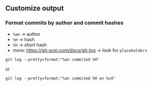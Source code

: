 
## Customize output

### Format commits by author and commit hashes

- `%an` -> author
- `%H` -> hash
- `%h` -> short hash
- more: https://git-scm.com/docs/git-log -> look for `placeholders`

`git log --pretty=format:"%an commited %H"`

or

`git log --pretty=format:"%an commited %H on %cd"`

